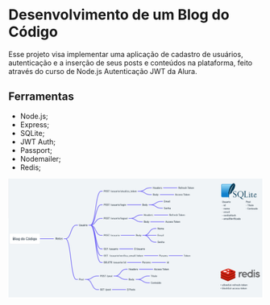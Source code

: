# Desenvolvimento de um Blog do Código

Esse projeto visa implementar uma aplicação de cadastro de usuários, autenticação e a inserção de seus posts e conteúdos na plataforma, feito através do curso de Node.js Autenticação JWT da Alura.

## Ferramentas

- Node.js;
- Express;
- SQLite;
- JWT Auth;
- Passport;
- Nodemailer;
- Redis;

![Diagrama da Aplicação](/.github/application-diagram.png)
